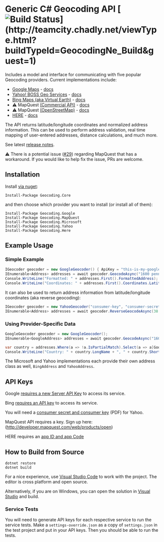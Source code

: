 # Generic C# Geocoding API [![Build Status](http://teamcity.chadly.net/app/rest/builds/buildType:(id:GeocodingNe_Build)/statusIcon)](http://teamcity.chadly.net/viewType.html?buildTypeId=GeocodingNe_Build&guest=1)

Includes a model and interface for communicating with five popular Geocoding providers.  Current implementations include:

  * [Google Maps](https://developers.google.com/maps/) - [docs](https://developers.google.com/maps/documentation/geocoding/)
  * [Yahoo! BOSS Geo Services](http://developer.yahoo.com/boss/geo/) - [docs](http://developer.yahoo.com/geo/placefinder/guide/index.html)
  * [Bing Maps (aka Virtual Earth)](http://www.microsoft.com/maps/) - [docs](http://msdn.microsoft.com/en-us/library/ff701715.aspx)
  * :warning: MapQuest [(Commercial API)](http://www.mapquestapi.com/) - [docs](http://www.mapquestapi.com/geocoding/)
  * :warning: MapQuest [(OpenStreetMap)](http://open.mapquestapi.com/) - [docs](http://open.mapquestapi.com/geocoding/)
  * [HERE](https://www.here.com/) - [docs](https://developer.here.com/documentation)

The API returns latitude/longitude coordinates and normalized address information.  This can be used to perform address validation, real time mapping of user-entered addresses, distance calculations, and much more.

See latest [release notes](https://github.com/chadly/Geocoding.net/releases/latest).

:warning: There is a potential issue ([#29](https://github.com/chadly/Geocoding.net/issues/29)) regarding MapQuest that has a workaround. If you would like to help fix the issue, PRs are welcome.

## Installation

Install [via nuget](http://www.nuget.org/packages/Geocoding.net/):

```
Install-Package Geocoding.Core
```

and then choose which provider you want to install (or install all of them):

```
Install-Package Geocoding.Google
Install-Package Geocoding.MapQuest
Install-Package Geocoding.Microsoft
Install-Package Geocoding.Yahoo
Install-Package Geocoding.Here
```

## Example Usage

### Simple Example

```csharp
IGeocoder geocoder = new GoogleGeocoder() { ApiKey = "this-is-my-google-api-key" };
IEnumerable<Address> addresses = await geocoder.GeocodeAsync("1600 pennsylvania ave washington dc");
Console.WriteLine("Formatted: " + addresses.First().FormattedAddress); //Formatted: 1600 Pennsylvania Ave SE, Washington, DC 20003, USA
Console.WriteLine("Coordinates: " + addresses.First().Coordinates.Latitude + ", " + addresses.First().Coordinates.Longitude); //Coordinates: 38.8791981, -76.9818437
```

It can also be used to return address information from latitude/longitude coordinates (aka reverse geocoding):

```csharp
IGeocoder geocoder = new YahooGeocoder("consumer-key", "consumer-secret");
IEnumerable<Address> addresses = await geocoder.ReverseGeocodeAsync(38.8976777, -77.036517);
```

### Using Provider-Specific Data

```csharp
GoogleGeocoder geocoder = new GoogleGeocoder();
IEnumerable<GoogleAddress> addresses = await geocoder.GeocodeAsync("1600 pennsylvania ave washington dc");

var country = addresses.Where(a => !a.IsPartialMatch).Select(a => a[GoogleAddressType.Country]).First();
Console.WriteLine("Country: " + country.LongName + ", " + country.ShortName); //Country: United States, US
```

The Microsoft and Yahoo implementations each provide their own address class as well, `BingAddress` and `YahooAddress`.

## API Keys

Google [requires a new Server API Key](https://developers.google.com/maps/documentation/javascript/tutorial#api_key) to access its service.

Bing [requires an API key](http://msdn.microsoft.com/en-us/library/ff428642.aspx) to access its service.

You will need a [consumer secret and consumer key](http://developer.yahoo.com/boss/geo/BOSS_Signup.pdf) (PDF) for Yahoo.

MapQuest API requires a key. Sign up here: (http://developer.mapquest.com/web/products/open)

HERE requires an [app ID and app Code](https://developer.here.com/?create=Freemium-Basic&keepState=true&step=account)

## How to Build from Source

```
dotnet restore
dotnet build
```

For a nice experience, use [Visual Studio Code](https://code.visualstudio.com/) to work with the project. The editor is cross platform and open source.

Alternatively, if you are on Windows, you can open the solution in [Visual Studio](https://www.visualstudio.com/) and build.

### Service Tests

You will need to generate API keys for each respective service to run the service tests. Make a `settings-override.json` as a copy of `settings.json` in the test project and put in your API keys. Then you should be able to run the tests.
